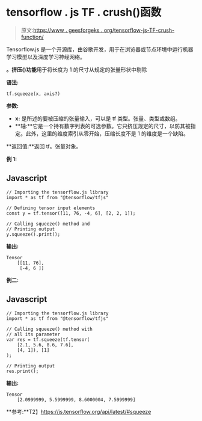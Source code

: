 # tensorflow . js TF . crush()函数

> 原文:[https://www . geesforgeks . org/tensorflow-js-TF-crush-function/](https://www.geeksforgeeks.org/tensorflow-js-tf-squeeze-function/)

Tensorflow.js 是一个开源库，由谷歌开发，用于在浏览器或节点环境中运行机器学习模型以及深度学习神经网络。

**。挤压()功能**用于将长度为 1 的尺寸从规定的张量形状中剔除

**语法:**

```
tf.squeeze(x, axis?)
```

**参数:**

*   **x:** 是所述的要被压缩的张量输入，可以是 tf 类型。张量、类型或数组。
*   **轴:**它是一个持有数字列表的可选参数。它只挤压规定的尺寸，以防其被指定。此外，这里的维度索引从零开始，压缩长度不是 1 的维度是一个缺陷。

**返回值:**返回 tf。张量对象。

**例 1:**

## Javascript

```
// Importing the tensorflow.js library
import * as tf from "@tensorflow/tfjs"

// Defining tensor input elements
const y = tf.tensor([11, 76, -4, 6], [2, 2, 1]);

// Calling squeeze() method and
// Printing output
y.squeeze().print();
```

**输出:**

```
Tensor
    [[11, 76],
     [-4, 6 ]]
```

**例二:**

## Javascript

```
// Importing the tensorflow.js library
import * as tf from "@tensorflow/tfjs"

// Calling squeeze() method with
// all its parameter
var res = tf.squeeze(tf.tensor(
    [2.1, 5.6, 8.6, 7.6], 
    [4, 1]), [1]
);

// Printing output
res.print();
```

**输出:**

```
Tensor
    [2.0999999, 5.5999999, 8.6000004, 7.5999999]
```

**参考:**T2】https://js.tensorflow.org/api/latest/#squeeze
